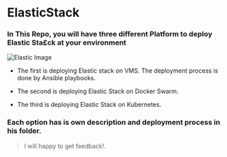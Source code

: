 # ElasticStack

### In This Repo, you will have three different Platform to deploy Elastic Sta£ck at your environment

![Elastic Image](https://miro.medium.com/max/892/1*AYP0Mg_MwJMm3Kbx8Xa8lQ.png)

* The first is deploying Elastic stack on VMS.
The deployment process is done by Ansible playbooks.

* The second is deploying Elastic Stack on Docker Swarm.

* The third is deploying Elastic Stack on Kubernetes.

### Each option has is own description and deployment process in his folder.

> I will happy to get feedback!.    